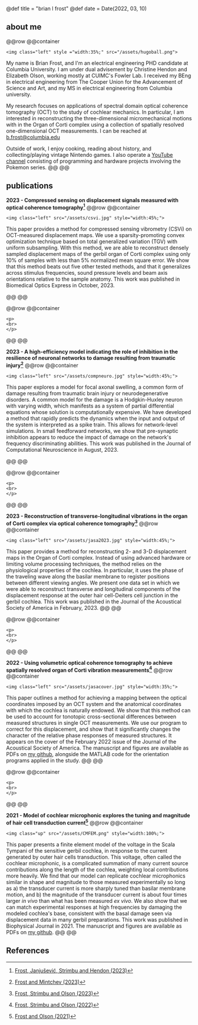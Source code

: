 @def title = "brian l frost" 
@def date = Date(2022, 03, 10)

## about me
@@row
@@container
~~~
<img class="left" style ="width:35%;" src="/assets/hugoball.png">
~~~
My name is Brian Frost, and I'm an electrical engineering PHD candidate at Columbia University. I am under dual advisement by Christine Hendon and Elizabeth Olson, working mostly at CUIMC's Fowler Lab. I received my BEng in electrical engineering from The Cooper Union for the Advancement of Science and Art, and my MS in electrical engineering from Columbia university.

My research focuses on applications of spectral domain optical coherence tomography (OCT) to the study of cochlear mechanics. In particular, I am interested in reconstructing the three-dimensional micromechanical motions with in the Organ of Corti complex using a collection of spatially resolved one-dimensional OCT measurements. I can be reached at b.frost@columbia.edu

Outside of work, I enjoy cooking, reading about history, and collecting/playing vintage Nintendo games. I also operate a [YouTube channel](https://www.youtube.com/channel/UCLzaBAVxjdGUWS1oW_IW29Q) consisting of programming and hardware projects involving the Pokemon series.
@@
@@

## publications

 **2023 - Compressed sensing on displacement signals measured with optical coherence tomography[^CSVi]**
@@row
@@container
~~~
<img class="left" src="/assets/csvi.jpg" style="width:45%;">
~~~
This paper provides a method for compressed sensing vibrometry (CSVi) on OCT-measured displacement maps. We use a sparsity-promoting convex optimization technique based on total generalized variation (TGV) with uniform subsampling. With this method, we are able to reconstruct densely sampled displacement maps of the gerbil organ of Corti complex using only 10\% of samples with less than 5\% normalized mean square error. We show that this method beats out five other tested methods, and that it generalizes across stimulus frequencies, sound pressure levels and beam axis orientations relative to the sample anatomy. This work was published in Biomedical Optics Express in October, 2023.

@@
@@

@@row
@@container
~~~
<p>
<br>
</p>
~~~
@@
@@



 **2023 - A high-efficiency model indicating the role of inhibition in the resilience of neuronal networks to damage resulting from traumatic injury[^compneuro]**
@@row
@@container
~~~
<img class="left" src="/assets/compneuro.jpg" style="width:45%;">
~~~
This paper explores a model for focal axonal swelling, a common form of damage resulting from traumatic brain injury or neurodegenerative disorders. A common model for the damage is a Hodgkin-Huxley neuron with varying width, which manifests as a system of partial differential equations whose solution is computationally expensive. We have developed a method that rapidly predicts the dynamics when the input and output of the system is interpreted as a spike train. This allows for network-level simulations. In small feedforward networks, we show that pre-synaptic inhibition appears to reduce the impact of damage on the network's frequency discriminating abilities. This work was published in the Journal of Computational Neuroscience in August, 2023.

@@
@@

@@row
@@container
~~~
<p>
<br>
</p>
~~~
@@
@@


 **2023 - Reconstruction of transverse-longitudinal vibrations in the organ of Corti complex via optical coherence tomography[^JASA2023]**
@@row
@@container
~~~
<img class="left" src="/assets/jasa2023.jpg" style="width:45%;">
~~~
This paper provides a method for reconstructing 2- and 3-D displacement maps in the Organ of Corti complex. Instead of using advanced hardware or limiting volume processing techniques, the method relies on the physiological properties of the cochlea. In particular, it uses the phase of the traveling wave along the basilar membrane to register positions between different viewing angles. We present one data set in which we were able to reconstruct transverse and longitudinal components of the displacement response at the outer hair cell-Deiters cell junction in the gerbil cochlea. This work was published in the Journal of the Acoustical Society of America in February, 2023.
@@
@@

@@row
@@container
~~~
<p>
<br>
</p>
~~~
@@
@@


 **2022 - Using volumetric optical coherence tomography to achieve spatially resolved organ of Corti vibration measurements[^JASA2022]**
@@row
@@container
~~~
<img class="left" src="/assets/jasacover.jpg" style="width:35%;">
~~~
This paper outlines a method for achieving a mapping between the optical coordinates imposed by an OCT system and the anatomical coordinates with which the cochlea is naturally endowed. We show that this method can be used to account for tonotopic cross-sectional differences between measured structures in single OCT measurements. We use our program to correct for this displacement, and show that it significantly changes the character of the relative phase responses of measured structures. It appears on the cover of the February 2022 issue of the Journal of the Acoustical Society of America. The manuscript and figures are available as PDFs on [my github](https://github.com/Brian-Frost-LaPlante/OCT-for-spatially-resolved-OCC-vibrometry), alongside the MATLAB code for the orientation programs applied in the study.
@@
@@

@@row
@@container
~~~
<p>
<br>
</p>
~~~
@@
@@

 **2021 - Model of cochlear microphonic explores the tuning and magnitude of hair cell transduction current[^BPJ2021]** 
@@row
@@container
~~~
<img class="up" src="/assets/CMFEM.png" style="width:100%;">
~~~
This paper presents a finite element model of the voltage in the Scala Tympani of the sensitive gerbil cochlea, in response to the current generated by outer hair cells transduction. This voltage, often called the cochlear microphonic, is a complicated summation of many current source contributions along the length of the cochlea, weighting local contributions more heavily. We find that our model can replicate cochlear microphonics similar in shape and magnitude to those measured experimentally so long as a) the transducer current is more sharply tuned than basilar membrane motion, and b) the magnitude of the transducer current is about four times larger *in vivo* than what has been measured *ex vivo*. We also show that we can match experimental responses at high frequencies by damaging the modeled cochlea's base, consistent with the basal damage seen via displacement data in many gerbil preparations. This work was published in Biophysical Journal in 2021. The manuscript and figures are available as PDFs on [my github](https://github.com/Brian-Frost-LaPlante/FEM-of-Cochlear-Microphonic).
@@
@@
<!--
## blog posts
-->

## References
[^CSVi]: [Frost, Janjušević, Strimbu and Hendon (2023)](https://opg.optica.org/boe/fulltext.cfm?uri=boe-14-11-5539&id=540503)
[^compneuro]: [Frost and Mintchev (2023)](https://link.springer.com/article/10.1007/s10827-023-00860-0)
[^JASA2023]:  [Frost, Strimbu and Olson (2023)](https://pubs.aip.org/asa/jasa/article-abstract/153/2/1347/2866948/Reconstruction-of-transverse-longitudinal?redirectedFrom=fulltext)
[^JASA2022]:  [Frost, Strimbu and Olson (2022)](https://asa.scitation.org/doi/abs/10.1121/10.0009576)
[^BPJ2021]:  [Frost and Olson (2021)](https://pubmed.ncbi.nlm.nih.gov/34384762/)


